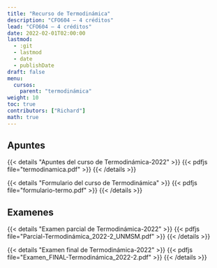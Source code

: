 ```yaml
---
title: "Recurso de Termodinámica"
description: "CFO604 — 4 créditos"
lead: "CFO604 — 4 créditos"
date: 2022-02-01T02:00:00
lastmod:
  - :git
  - lastmod
  - date
  - publishDate
draft: false
menu:
  cursos:
    parent: "termodinámica"
weight: 10
toc: true
contributors: ["Richard"]
math: true
---
```


## Apuntes

{{< details "Apuntes del curso de Termodinámica-2022" >}}
{{< pdfjs file="termodinamica.pdf" >}}
{{< /details >}}

{{< details "Formulario del curso de Termodinámica" >}}
{{< pdfjs file="formulario-termo.pdf" >}}
{{< /details >}}

## Examenes

{{< details "Examen parcial de Termodinámica-2022" >}}
{{< pdfjs file="Parcial-Termodinámica_2022-2_UNMSM.pdf" >}}
{{< /details >}}

{{< details "Examen final de Termodinámica-2022" >}}
{{< pdfjs file="Examen_FINAL-Termodinámica_2022-2.pdf" >}}
{{< /details >}}
